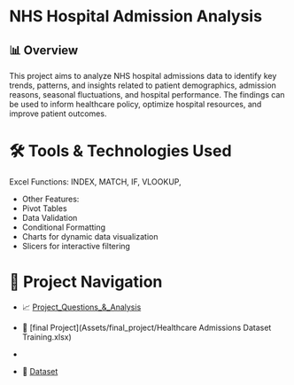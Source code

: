 # NHS Hospital Admission Analysis
## 📊 Overview

This project aims to analyze NHS hospital admissions data to identify key trends, patterns, and insights related to patient demographics, admission reasons, seasonal fluctuations, and hospital performance. The findings can be used to inform healthcare policy, optimize hospital resources, and improve patient outcomes.

# 🛠 Tools & Technologies Used
Excel Functions: INDEX, MATCH, IF, VLOOKUP,
- Other Features:
- Pivot Tables
- Data Validation
- Conditional Formatting
- Charts for dynamic data visualization
- Slicers for interactive filtering

# 🧭 Project Navigation

- 📈 [Project_Questions_&_Analysis](Assets/final_project/project_analysis.md)

- 📁 [final Project](Assets/final_project/Healthcare Admissions Dataset Training.xlsx)
- 
- 📁  [Dataset](Assets/Dataset/Healthcare_Admissions_Dataset_1.xlsx)
